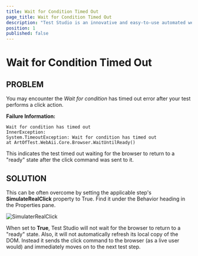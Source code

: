 ```yaml
---
title: Wait for Condition Timed Out
page_title: Wait for Condition Timed Out
description: "Test Studio is an innovative and easy-to-use automated web, WPF and load testing solution. Test Studio tests support essential technologies like ASP.NET AJAX, Silverlight, PHP and MVC. HTML5, Testing framework, functional testing, performance testing, load testing, exploratory testing, manual testing."
position: 1
published: false
---
```

# Wait for Condition Timed Out

## PROBLEM

You may encounter the *Wait for condition* has timed out error after your test performs a click action.

__Failure Information:__

```
Wait for condition has timed out
InnerException:
System.TimeoutException: Wait for condition has timed out
at ArtOfTest.WebAii.Core.Browser.WaitUntilReady()
```

This indicates the test timed out waiting for the browser to return to a "ready" state after the click command was sent to it.

## SOLUTION

This can be often overcome by setting the applicable step's **SimulateRealClick** property to True. Find it under the Behavior heading in the Properties pane.

![SimulaterRealClick][1]

When set to **True**, Test Studio will not wait for the browser to return to a "ready" state. Also, it will not automatically refresh its local copy of the DOM. Instead it sends the click command to the browser (as a live user would) and immediately moves on to the next test step.

[1]: /img/troubleshooting-guide/test-execution-problems-tg/wait-for-condition-timed-out/fig1.png